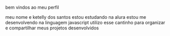bem vindos ao meu perfil

meu nome e ketelly dos santos 
estou estudando na alura
estou me desenvolvendo na linguagem javascript
utilizo esse cantinho para organizar e compartilhar meus projetos desenvolvidos
